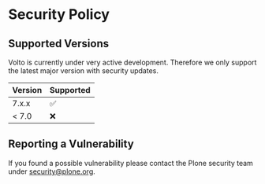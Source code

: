 # Security Policy

## Supported Versions

Volto is currently under very active development. Therefore we only support the latest major version with security updates.

| Version | Supported          |
| ------- | ------------------ |
| 7.x.x   | :white_check_mark: |
| < 7.0   | :x:                |

## Reporting a Vulnerability

If you found a possible vulnerability please contact the Plone security team under security@plone.org.

